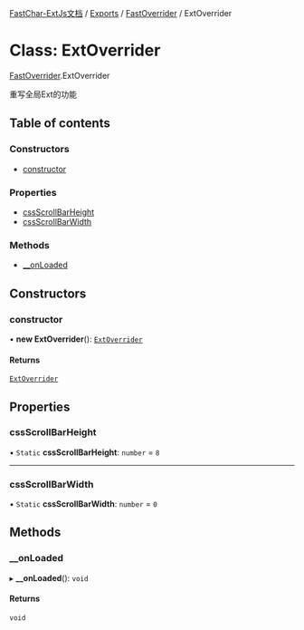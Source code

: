 [FastChar-ExtJs文档](../README.md) / [Exports](../modules.md) / [FastOverrider](../modules/FastOverrider.md) / ExtOverrider

# Class: ExtOverrider

[FastOverrider](../modules/FastOverrider.md).ExtOverrider

重写全局Ext的功能

## Table of contents

### Constructors

- [constructor](FastOverrider.ExtOverrider.md#constructor)

### Properties

- [cssScrollBarHeight](FastOverrider.ExtOverrider.md#cssscrollbarheight)
- [cssScrollBarWidth](FastOverrider.ExtOverrider.md#cssscrollbarwidth)

### Methods

- [\_\_onLoaded](FastOverrider.ExtOverrider.md#__onloaded)

## Constructors

### constructor

• **new ExtOverrider**(): [`ExtOverrider`](FastOverrider.ExtOverrider.md)

#### Returns

[`ExtOverrider`](FastOverrider.ExtOverrider.md)

## Properties

### cssScrollBarHeight

▪ `Static` **cssScrollBarHeight**: `number` = `8`

___

### cssScrollBarWidth

▪ `Static` **cssScrollBarWidth**: `number` = `0`

## Methods

### \_\_onLoaded

▸ **__onLoaded**(): `void`

#### Returns

`void`
